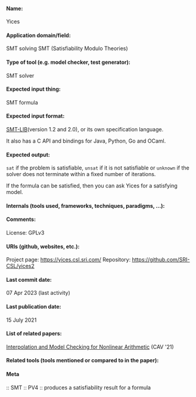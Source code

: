 #### Name:
Yices

#### Application domain/field:
SMT solving
SMT (Satisfiability Modulo Theories)

#### Type of tool (e.g. model checker, test generator):
SMT solver

#### Expected input thing:
SMT formula

#### Expected input format:
[SMT-LIB](../../../Formats/SMT-LIB.md)(version 1.2 and 2.0), or its own specification language.

It also has a C API and bindings for Java, Python, Go and OCaml.

#### Expected output:
`sat` if the problem is satisfiable, `unsat` if it is not satisfiable or `unknown` if the solver does not terminate within a fixed number of iterations.

If the formula can be satisfied, then you can ask Yices for a satisfying model.

#### Internals (tools used, frameworks, techniques, paradigms, ...):

#### Comments:
License: GPLv3

#### URIs (github, websites, etc.):
Project page: https://yices.csl.sri.com/
Repository: https://github.com/SRI-CSL/yices2

#### Last commit date:
07 Apr 2023 (last activity)

#### Last publication date:
15 July 2021

#### List of related papers:
[Interpolation and Model Checking for Nonlinear Arithmetic](https://doi.org/10.1007/978-3-030-81688-9_13) (CAV '21)

#### Related tools (tools mentioned or compared to in the paper):

#### Meta
:: SMT
:: PV4 :: produces a satisfiability result for a formula
